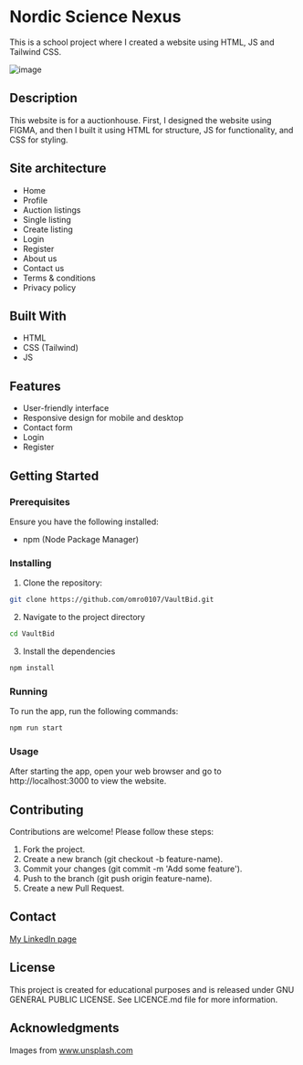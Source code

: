 # Nordic Science Nexus

This is a school project where I created a website using HTML, JS and Tailwind CSS.

![image]()


## Description

This website is for a auctionhouse. First, I designed the website using FIGMA, and then I built it using HTML for structure, JS for functionality, and CSS for styling.

## Site architecture
- Home
- Profile
- Auction listings
- Single listing
- Create listing
- Login
- Register
- About us
- Contact us
- Terms & conditions
- Privacy policy

## Built With

- HTML
- CSS (Tailwind)
- JS

## Features

- User-friendly interface
- Responsive design for mobile and desktop
- Contact form
- Login
- Register

## Getting Started

### Prerequisites

Ensure you have the following installed:
- npm (Node Package Manager)

### Installing

1. Clone the repository:

```bash
git clone https://github.com/omro0107/VaultBid.git
```

2. Navigate to the project directory

```bash
cd VaultBid
```

3. Install the dependencies

```bash
npm install
```

### Running

To run the app, run the following commands:

```bash
npm run start
```

### Usage
After starting the app, open your web browser and go to http://localhost:3000 to view the website.

## Contributing

Contributions are welcome! Please follow these steps:

1. Fork the project.
2. Create a new branch (git checkout -b feature-name).
3. Commit your changes (git commit -m 'Add some feature').
4. Push to the branch (git push origin feature-name).
5. Create a new Pull Request.

## Contact

[My LinkedIn page](https://www.linkedin.com/in/oda-marie-rosenkilde-9b0919287/)

## License

This project is created for educational purposes and is released under GNU GENERAL PUBLIC LICENSE. See LICENCE.md file for more information.

## Acknowledgments

Images from www.unsplash.com
 
